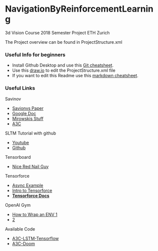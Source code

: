 
# NavigationByReinforcementLearning
3d Vision Course 2018 Semester Project ETH Zurich

The Project overview can be found in ProjectStructure.xml

### Useful Info for beginners
* Install Github Desktop and use this [Git cheatsheet](https://services.github.com/on-demand/downloads/github-git-cheat-sheet.pdf).
* Use this [draw.io](https://www.draw.io/#Hbuffv%2FNavigationByReinforcementLearning%2Fmaster%2FProjectStructure.xml) to edit the ProjectStructure.xml file
* If you want to edit this Readme use this [markdown cheatsheet](https://github.com/adam-p/markdown-here/wiki/Markdown-Cheatsheet).

### Useful Links
Savinov
* [Savionvs Paper](https://arxiv.org/pdf/1803.00653.pdf)
* [Google Doc](https://docs.google.com/document/d/1NbX_4TDONXgPzOR2Dteq9g_e4Lln3jjzdjTNyAiJDWM/edit)
* [Mirowskis Stuff](https://arxiv.org/pdf/1611.03673.pdf)
* [A3C](https://arxiv.org/pdf/1602.01783.pdf)

SLTM Tutorial with github
* [Youtube](https://www.youtube.com/watch?v=l4X-kZjl1gs)
* [Github](https://github.com/nicholaslocascio/bcs-lstm)

 Tensorboard
* [Nice Red Nail Guy](https://www.tensorflow.org/programmers_guide/summaries_and_tensorboard)

Tensorforce
* [Async Example](https://github.com/reinforceio/tensorforce/blob/master/examples/openai_gym_async.py) 
* [Intro to Tensorforce](https://reinforce.io/blog/introduction-to-tensorforce/) 
* [**Tensorforce Docs**](https://media.readthedocs.org/pdf/tensorforce/latest/tensorforce.pdf)

OpenAI Gym
* [How to Wrap an ENV 1](https://stackoverflow.com/questions/45068568/is-it-possible-to-create-a-new-gym-environment-in-openai/47132897#47132897)
* [2](https://stackoverflow.com/questions/45068568/is-it-possible-to-create-a-new-gym-environment-in-openai)

Available Code
* [A3C-LSTM-Tensorflow](https://github.com/MatheusMRFM/A3C-LSTM-with-Tensorflow)
* [A3C-Doom](https://github.com/awjuliani/DeepRL-Agents/blob/master/A3C-Doom.ipynb)
